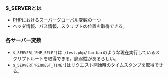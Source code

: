  

### $\_SERVERとは
- [PHP](PHP.md)における[スーパーグローバル変数](スーパーグローバル変数.md)の一つ
- ヘッダ情報、パス情報、スクリプトの位置を取得できる。

### 各サーバー変数
- `$_SERVER['PHP_SELF']`は` /test.php/foo.bar`のような現在実行しているスクリプトルートを取得できる。脆弱性があるらしい。
- `$_SERVER['REQUEST_TIME']`はリクエスト開始時のタイムスタンプを取得できる。